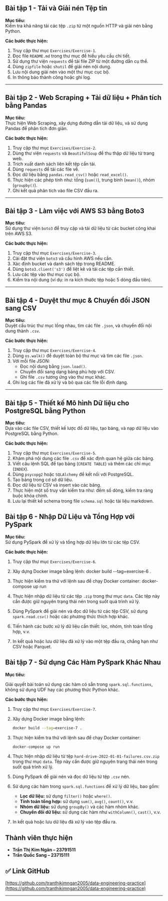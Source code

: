 
## Bài tập 1 - Tải và Giải nén Tệp tin

**Mục tiêu:**  
Kiểm tra khả năng tải các tệp `.zip` từ một nguồn HTTP và giải nén bằng Python.

**Các bước thực hiện:**
1. Truy cập thư mục `Exercises/Exercise-1`.
2. Đọc file `README.md` trong thư mục để hiểu yêu cầu chi tiết.
3. Sử dụng thư viện `requests` để tải file ZIP từ một đường dẫn cụ thể.
4. Dùng `zipfile` hoặc `shutil` để giải nén nội dung.
5. Lưu nội dung giải nén vào một thư mục cục bộ.
6. In thông báo thành công hoặc ghi log.

---

## Bài tập 2 - Web Scraping + Tải dữ liệu + Phân tích bằng Pandas

**Mục tiêu:**  
Thực hiện Web Scraping, xây dựng đường dẫn tải dữ liệu, và sử dụng Pandas để phân tích đơn giản.

**Các bước thực hiện:**
1. Truy cập thư mục `Exercises/Exercise-2`.
2. Dùng thư viện `requests` và `BeautifulSoup` để thu thập dữ liệu từ trang web.
3. Trích xuất danh sách liên kết tệp cần tải.
4. Dùng `requests` để tải các file về.
5. Đọc dữ liệu bằng `pandas.read_csv()` hoặc `read_excel()`.
6. Thực hiện các phép tính như: tổng (`sum()`), trung bình (`mean()`), nhóm (`groupby()`).
7. Ghi kết quả phân tích vào file CSV đầu ra.

---

##  Bài tập 3 - Làm việc với AWS S3 bằng Boto3

**Mục tiêu:**  
Sử dụng thư viện `boto3` để truy cập và tải dữ liệu từ các bucket công khai trên AWS S3.

**Các bước thực hiện:**
1. Truy cập thư mục `Exercises/Exercise-3`.
2. Cài đặt thư viện `boto3` và cấu hình AWS nếu cần.
3. Xác định bucket và danh sách tệp trong README.
4. Dùng `boto3.client('s3')` để liệt kê và tải các tệp cần thiết.
5. Lưu các tệp vào thư mục cục bộ.
6. Kiểm tra nội dung (ví dụ: in ra kích thước tệp hoặc 5 dòng đầu tiên).

---

## Bài tập 4 - Duyệt thư mục & Chuyển đổi JSON sang CSV

**Mục tiêu:**  
Duyệt cấu trúc thư mục lồng nhau, tìm các file `.json`, và chuyển đổi nội dung thành `.csv`.

**Các bước thực hiện:**
1. Truy cập thư mục `Exercises/Exercise-4`.
2. Dùng `os.walk()` để duyệt toàn bộ thư mục và tìm các file `.json`.
3. Với mỗi file JSON:
   - Đọc nội dung bằng `json.load()`.
   - Chuyển đổi sang dạng bảng phù hợp với CSV.
   - Ghi file `.csv` tương ứng vào thư mục khác.
4. Ghi log các file đã xử lý và bỏ qua các file lỗi định dạng.

---

## Bài tập 5 - Thiết kế Mô hình Dữ liệu cho PostgreSQL bằng Python

**Mục tiêu:**  
Dựa vào các file CSV, thiết kế lược đồ dữ liệu, tạo bảng, và nạp dữ liệu vào PostgreSQL bằng Python.

**Các bước thực hiện:**
1. Truy cập thư mục `Exercises/Exercise-5`.
2. Khám phá nội dung các file `.csv` để xác định quan hệ giữa các bảng.
3. Viết câu lệnh SQL để tạo bảng (`CREATE TABLE`) và thêm các chỉ mục (`INDEX`).
4. Dùng `psycopg2` hoặc `SQLAlchemy` để kết nối với PostgreSQL.
5. Tạo bảng trong cơ sở dữ liệu.
6. Đọc dữ liệu từ CSV và insert vào các bảng.
7. Thực hiện một số truy vấn kiểm tra như: đếm số dòng, kiểm tra ràng buộc khóa chính.
8. Lưu lại thiết kế schema trong file `schema.sql` hoặc tài liệu markdown.


## Bài tập 6 - Nhập Dữ Liệu và Tổng Hợp với PySpark

**Mục tiêu:**  
Sử dụng PySpark để xử lý và tổng hợp dữ liệu lớn từ các tệp CSV.

**Các bước thực hiện:**

1. Truy cập thư mục `Exercises/Exercise-6`.

2. Xây dựng Docker image bằng lệnh:
   docker build --tag=exercise-6 .

3. Thực hiện kiểm tra thử với lệnh sau để chạy Docker container:
   docker-compose up run

4. Thực hiện nhập dữ liệu từ các tệp `.zip` trong thư mục `data`. Các tệp này cần được giữ nguyên trạng thái nén trong suốt quá trình xử lý.

5. Dùng PySpark để giải nén và đọc dữ liệu từ các tệp CSV, sử dụng `spark.read.csv()` hoặc các phương thức thích hợp khác.

6. Tiến hành các bước xử lý dữ liệu cần thiết: lọc, nhóm, tính toán tổng hợp, v.v.

7. In kết quả hoặc lưu dữ liệu đã xử lý vào một tệp đầu ra, chẳng hạn như CSV hoặc Parquet.

## Bài tập 7 - Sử dụng Các Hàm PySpark Khác Nhau

**Mục tiêu:**  

Giải quyết bài toán sử dụng các hàm có sẵn trong `spark.sql.functions`, không sử dụng UDF hay các phương thức Python khác.

**Các bước thực hiện:**

1. Truy cập thư mục `Exercises/Exercise-7`.

2. Xây dựng Docker image bằng lệnh:

   ```bash
   docker build --tag=exercise-7 .
   ```

3. Thực hiện kiểm tra thử với lệnh sau để chạy Docker container:

   ```bash
   docker-compose up run
   ```

4. Thực hiện nhập dữ liệu từ tệp `hard-drive-2022-01-01-failures.csv.zip` trong thư mục `data`. Tệp này cần được giữ nguyên trạng thái nén trong suốt quá trình xử lý.

5. Dùng PySpark để giải nén và đọc dữ liệu từ tệp `.csv` nén.

6. Sử dụng các hàm trong `spark.sql.functions` để xử lý dữ liệu, bao gồm:

   * **Lọc dữ liệu:** sử dụng `filter()` hoặc `where()`.
   * **Tính toán tổng hợp:** sử dụng `sum()`, `avg()`, `count()`, v.v.
   * **Nhóm dữ liệu:** sử dụng `groupBy()` và các hàm nhóm khác.
   * **Chuyển đổi dữ liệu:** sử dụng các hàm như `withColumn()`, `cast()`, v.v.

7. In kết quả hoặc lưu dữ liệu đã xử lý vào tệp đầu ra.



## Thành viên thực hiện

- **Trần Thị Kim Ngân – 23791511**  
- **Trần Quốc Sang – 23715111**

## ✅ Link GitHub

[https://github.com/tranthikimngan2005/data-engineering-practice](https://github.com/tranthikimngan2005/data-engineering-practice)

---

